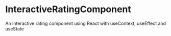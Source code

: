 # InteractiveRatingComponent
An interactive rating component using React with useContext, useEffect and useState
